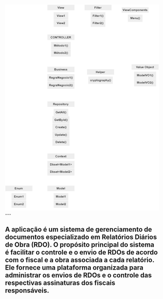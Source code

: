<div align="center">
  <img src="./ControleRDO.png" alt="Controle RDO">
</div>
---

A aplicação é um sistema de gerenciamento de documentos especializado em Relatórios Diários de Obra (RDO). O propósito principal do sistema é facilitar o controle e o envio de RDOs de acordo com o fiscal e a obra associada a cada relatório. Ele fornece uma plataforma organizada para administrar os envios de RDOs e o controle das respectivas assinaturas dos fiscais responsáveis.
---
